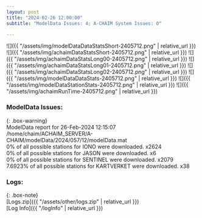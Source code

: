 ```yaml
---
layout: post
title: "2024-02-26 12:00:00"
subtitle: "ModelData Issues: 4; A-CHAIM System Issues: 0"

---
```


![]({{ "/assets/img/modelDataDataStatsShort-2405712.png" | relative_url }})
![]({{ "/assets/img/achaimDataStatsShort-2405712.png" | relative_url }})
![]({{ "/assets/img/achaimDataStatsLong00-2405712.png" | relative_url }})
![]({{ "/assets/img/achaimDataStatsLong01-2405712.png" | relative_url }})
![]({{ "/assets/img/achaimDataStatsLong02-2405712.png" | relative_url }})
![]({{ "/assets/img/modelDataDataStats-2405712.png" | relative_url }})
![]({{ "/assets/img/modelDataStationStats-2405712.png" | relative_url }})
![]({{ "/assets/img/achaimRunTime-2405712.png" | relative_url }})


### ModelData Issues:  
  
{: .box-warning}  
 ModelData report for 26-Feb-2024 12:15:07   
 /home/chaim/ACHAIM_SERVER/A-CHAIM/modelData/2024/057/12/modelData.mat   
 0% of all possible stations for IONO were downloaded. x2624   
 0% of all possible stations for JASON were downloaded. x6   
 0% of all possible stations for SENTINEL were downloaded. x2079   
 7.6923% of all possible stations for KARTVERKET were downloaded. x38   
  


### Logs:  
  
{: .box-note}  
[Logs.zip]({{ "/assets/other/logs.zip" | relative_url }})  
[Log Info]({{ "/logInfo" | relative_url }})  
